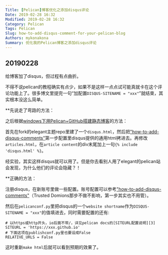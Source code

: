 ```yaml
---
Title: [Pelican]博客优化之添加disqus评论
Date: 2019-02-28 16:32
Modified: 2019-02-28 16:32
Category: Pelican
Tags: Pelican
Slug: how-to-add-disqus-comment-for-your-pelican-blog
Authors: mykonakona
Summary: 优化我的Pelican博客之添加disqus评论
---
```


## 20190228
给博客加了disqus，但过程有点曲折。

不得不说pelican的教程确实有点少，如果不是这样一点点试可能真就卡在这个评论功能上了。很多博文里提完一句“加配置`DISQUS-SITENAME = "xxx"`”就结束，其实根本没这么简单。

**先说走了弯路的方法：

之后根据[windows下用Pelican+GitHub搭建静态博客][1]的方法：

首先在fork的elegant主题repo里建了一个`disqus.html`，然后把["how-to-add-disqus-comments"][3]第一步配置里disqus提供的通用html拷进去。再修改`articles.html`，在`article content`的div末尾加上一句`{% include 'disqus.html' %}`。

经实验，其实这样disqus就可以用了。但是你去看别人用了elegant的pelican站会发现，为什么他们的评论会隐藏？！

**正确的方法：

注册disqus，在新账号里做一些配置。账号配置可以参考["how-to-add-disqus-comments"][2]（Trusted Domions那步不做不影响，第一步其实也不用管）。

然后在`pelicanconf.py`里把disqus的一个`website shortname`作为`DISQUS-SITENAME = "xxx"`的值填进去，同时需要配置的还有:

```
# 以https或http开头，io后面不带/，详见pelican docs的[SITEURL配置说明][3]
SITEURL = 'https://xxx.github.io'
# 下面这项在publishconf.py里也要设成False
RELATIVE_URLS = False
```
这时重新`make html`后就可以看到预期的效果了。

[1]: https://jlhxxxx.github.io/pelican-github.html
[2]: https://kamyanskiy.github.io/2017/06/how-to-add-disqus-comments.html
[3]: https://docs.getpelican.com/en/stable/settings.html?highlight=siteurl
